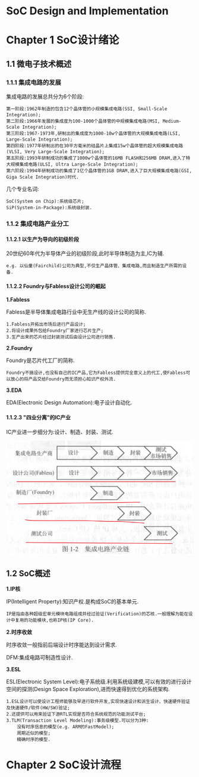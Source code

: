 # SoC Design and Implementation

# Chapter 1 SoC设计绪论

## 1.1 微电子技术概述

### 1.1.1 集成电路的发展

集成电路的发展总共分为6个阶段:

```
第一阶段:1962年制造的包含12个晶体管的小规模集成电路(SSI, Small-Scale Integration);
第二阶段:1966年发展的集成度为100-1000个晶体管的中规模集成电路(MSI, Medium-Scale Integration);
第三阶段:1967-1973年,研制出的集成度为1000-10w个晶体管的大规模集成电路(LSI, Large-Scale Integration);
第四阶段:1977年研制出的在30平方毫米的硅晶片上集成15w个晶体管的超大规模集成电路(VLSI, Very Large-Scale Integration);
第五阶段:1993年研制成功的集成了1000w个晶体管的16MB FLASH和256MB DRAM,进入了特大规模集成电路(ULSI, Ultra Large-Scale Integration);
第六阶段:1994年研制成功的集成了1亿个晶体管的1GB DRAM,进入了巨大规模集成电路(GSI, Giga Scale Integration)时代.
```

几个专业名词:

```
SoC(System on Chip):系统级芯片;
SiP(System-in-Package):系统级封装.
```

### 1.1.2 集成电路产业分工

#### 1.1.2.1 以生产为导向的初级阶段

20世纪60年代为半导体产业的初级阶段,此时半导体制造为主,IC为辅.

```
e.g. 以仙童(Fairchild)公司为典型,不仅生产晶体管、集成电路,而且制造生产所需的设备.
```

#### 1.1.2.2 Foundry与Fabless设计公司的崛起

**1.Fabless**

Fabless是半导体集成电路行业中无生产线的设计公司的简称.

```
1.Fabless开拓出市场后进行产品设计;
2.将设计成果外包给Foundry厂家进行芯片生产;
3.生产出来的芯片经过封装测试后由设计公司进行销售.
```

**2.Foundry**

Foundry是芯片代工厂的简称.

```
Foundry不搞设计,也没有自己的IC产品,它为Fabless提供完全意义上的代工,使Fabless可以放心的将产品交给Foundry而无须担心知识产权外流.
```

**3.EDA**

EDA(Electronic Design Automation):电子设计自动化.

#### 1.1.2.3 "四业分离"的IC产业

IC产业进一步细分为:设计、制造、封装、测试.

![](images/integration_circuit.png)

## 1.2 SoC概述

**1.IP核**

IP(Intelligent Property):知识产权.是构成SoC的基本单元.

```
IP是指由各种超级宏单元模块电路组成并经过验证(Verification)的芯核.一般理解为能在设计中复用的功能模块,也称IP核(IP Core).
```

**2.时序收敛**

时序收敛一般指前后端设计时序能达到设计需求.

DFM:集成电路可制造性设计.

**3.ESL**

ESL(Electronic System Level):电子系统级.利用系统级建模,可以有效的进行设计空间的探测(Design Space Exploration),进而快速得到优化的系统架构.

```
1.ESL设计可以使设计工程师能够及早进行软件开发,实现快速设计和派生设计、快速硬件验证及快速硬件/软件(HW/SW)验证;
2.还提供可以用来验证下游RTL实现是否符合系统规范的功能测试平台;
3.TLM(Transaction Level Modeling):事务级模型.可以分为3种:
	没有时序信息的模型(e.g. ARM的FastModel);
	周期近似的模型;
	精确时序的模型.
```

# Chapter 2 SoC设计流程













